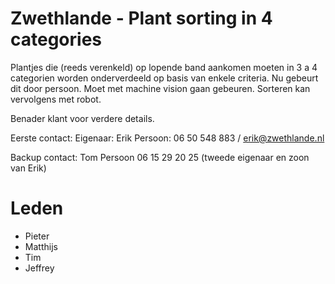 # Zwethlande - Plant sorting in 4 categories
Plantjes die (reeds verenkeld) op lopende band aankomen moeten in 3 a 4 categorien worden onderverdeeld op basis van enkele criteria. Nu gebeurt dit door persoon. Moet met machine vision gaan gebeuren. Sorteren kan vervolgens met robot.

Benader klant voor verdere details.

Eerste contact:
Eigenaar: Erik Persoon: 06 50 548 883 / erik@zwethlande.nl

Backup contact:
Tom Persoon 06 15 29 20 25 (tweede eigenaar en zoon van Erik)

# Leden
- Pieter
- Matthijs
- Tim
- Jeffrey
